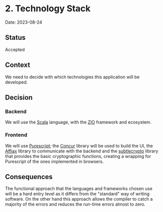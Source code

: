 # 2. Technology Stack

Date: 2023-08-24

## Status

Accepted

## Context

We need to decide with which technologies this application will be developed. 
<!-- With the old code base of Clipperz being very hard to work with, we want to use tools that will allow the code to be tidy and manageable -->

## Decision

### Backend

We will use the [Scala](https://www.scala-lang.org) language, with the [ZIO](https://zio.dev) framework and ecosystem.

### Frontend

We will use [Purescript](https://www.purescript.org); the [Concur](https://github.com/purescript-concur) library will be used to build the UI, the [Affjax](https://github.com/purescript-contrib/purescript-affjax) library to communicate with the backend and the [subtlecrypto](https://github.com/clipperz/purescript-subtlecrypto/tree/clipperz) library that provides the basic cryptographic functions, creating a wrapping for Purescript of the ones implemented in browsers.

## Consequences

The functional approach that the languages and frameworks chosen use will be a hard entry level as it differs from the "standard" way of writing software. On the other hand this approach allows the compiler to catch a majority of the errors and reduces the run-time errors almost to zero.
